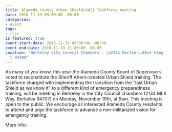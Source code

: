 ```yaml
---
title: Alameda County Urban Shield/UASI Taskforce meeting
date: 2018-11-19 09:00:00 -08:00
categories:
- event
tags:
- rcjr
is featured: true
event-start-date: 2018-11-19 09:00:00 -08:00
event-end-date: 2018-11-19 11:00:00 -08:00
Location: "Berkeley City Council Chambers - \n2134 Martin Luther King Jr. Way, Berkeley
  \ 94704"
---
```


As many of you know, this year the Alameda County Board of Supervisors voted to reconstitute the Sheriff Ahern-created Urban Shield training.
The taskforce charged with implementing the transition from the "last Urban Shield as we know it" to a different kind of emergency preparedness training, will be meeting in Berkeley in the City Council chambers (2134 MLK Way, Berkeley 94707) on Monday, November 19th, at 9am.
This meeting is open to the public. We encourage all interested Alameda County residents to attend and urge the taskforce to advance a non-militarized vision for emergency training.

More info: [](https://goo.gl/nG4Xte)